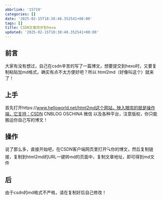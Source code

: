 ```yaml
---
abbrlink: '15719'
categories: []
date: '2025-02-15T18:38:48.352541+08:00'
tags: []
title: CSDN文章同步到hexo
updated: '2025-02-15T18:38:48.352541+08:00'
---
```

## 前言

大家有没有想过，自己在csdn辛苦的写了一篇博文，想要提交到hexo时，又要复制粘贴加md格式，确实有点不太方便好吧？所以 html2md（好像叫这个）就来了！

## 上手

首先打开https://www.helloworld.net/html2md这个网站，映入眼帘的就是操作端，它支持：CSDN CNBLOG OSCHINA 微信 以及各种平台，注意版权，你只能搬运你自己写的博文！

## 操作

说了那么多，直接开始吧，在CSDN客户端网页里打开🔍你的博文，然后复制链接，复制到html2md的URL一键转md的页面中，复制文章地址，即可得到md文件

## 后

由于csdn的md格式不严格，请在复制好后自己修改！
